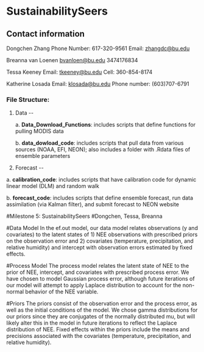 # SustainabilitySeers

## Contact information

Dongchen Zhang
Phone Number: 617-320-9561
Email: zhangdc@bu.edu

Breanna van Loenen
bvanloen@bu.edu
3474176834

Tessa Keeney
Email: tkeeney@bu.edu 
Cell: 360-854-8174

Katherine Losada
Email: klosada@bu.edu
Phone number: (603)707-6791

### **File Structure:**
1. Data --

    a. **Data_Download_Functions**: includes scripts that define functions for pulling MODIS data

    b. **data_dowload_code**: includes scripts that pull data from various sources (NOAA, EFI, NEON); also includes a folder with .Rdata files of ensemble parameters
  
3. Forecast --

  a. **calibration_code**: includes scripts that have calibration code for dynamic linear model (DLM) and random walk

  b. **forecast_code**: includes scripts that define ensemble forecast, run data assimilation (via Kalman filter), and submit forecast to NEON website


#Milestone 5: SustainabilitySeers
#Dongchen, Tessa, Breanna


#Data Model
In the ef.out model, our data model relates observations (y and covariates) to the latent states of 1) NEE observations with prescribed priors on the observation error and 2) covariates (temperature, precipitation, and relative humidity) and intercept with observation errors estimated by fixed effects.

#Process Model 
The process model relates the latent state of NEE to the prior of NEE, intercept, and covariates with prescribed process error. We have chosen to model Gaussian process error, although future iterations of our model will attempt to apply Laplace distribution to account for the non-normal behavior of the NEE variable. 

#Priors 
The priors consist of the observation error and the process error, as well as the initial conditions of the model. We chose gamma distributions for our priors since they are conjugates of the normally distributed mu, but will likely alter this in the model in future iterations to reflect the Laplace distribution of NEE. Fixed effects within the priors include the means and precisions associated with the covariates (temperature, precipitation, and relative humidity). 

